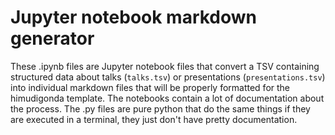# Jupyter notebook markdown generator

These .ipynb files are Jupyter notebook files that convert a TSV containing structured data about talks (`talks.tsv`) or presentations (`presentations.tsv`) into individual markdown files that will be properly formatted for the himudigonda template. The notebooks contain a lot of documentation about the process. The .py files are pure python that do the same things if they are executed in a terminal, they just don't have pretty documentation.




